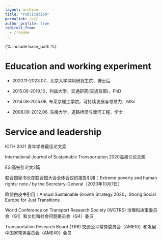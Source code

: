 ```yaml
---
layout: archive
title: "Publication"
permalink: /cv/
author_profile: true
redirect_from:
  - /resume
---
```


{% include base_path %}


Education and working experiment
======

* 2020.11-2023.07，北京大学深圳研究生院，博士后

* 2015.09-2019.10，利兹大学，交通研究(交通政策)，PhD

* 2014.08-2015.08, 布莱京理工学院，可持续发展与领导力，MSc

* 2008.09-2012.06, 东南大学，道路桥梁与渡河工程，学士




  
Service and leadership
======
ICTH 2021 青年学者最佳论文奖

International Journal of Sustainable Transportation 2020高被引论文奖

ESI高被引论文2篇

联合国秘书长在联合国大会全体会议的报告引用：Extreme poverty and human rights: note / by the Secretary-General（2020年10月7日）

欧盟白皮书引用：Annual Sustainable Growth Strategy 2020，Strong Social Europe for Just Transitions

World Conference on Transport Research Society (WCTRS) 治理和决策委员会（G1）和文化和社会问题委员会（G4）委员

Transportation Research Board (TRB) 交通公平常务委员会（AME10）和发展中国家常务委员会（AME40）会员
